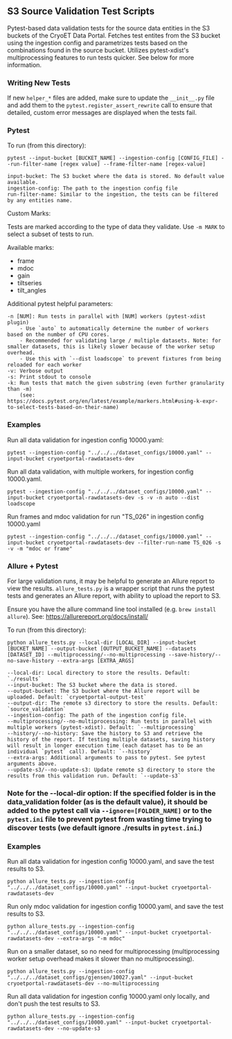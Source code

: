 ## S3 Source Validation Test Scripts

Pytest-based data validation tests for the source data entities in the S3 buckets of the CryoET Data Portal. Fetches test entites from the S3 bucket using the ingestion config and parametrizes tests based on the combinations found in the source bucket. Utilizes pytest-xdist's multiprocessing features to run tests quicker. See below for more information.

### Writing New Tests

If new `helper_*` files are added, make sure to update the `__init__.py` file and add them to the `pytest.register_assert_rewrite` call to ensure that detailed, custom error messages are displayed when the tests fail.

### Pytest

To run (from this directory):

```
pytest --input-bucket [BUCKET_NAME] --ingestion-config [CONFIG_FILE] --run-filter-name [regex value] --frame-filter-name [regex-value]

input-bucket: The S3 bucket where the data is stored. No default value available.
ingestion-config: The path to the ingestion config file
run-filter-name: Similar to the ingestion, the tests can be filtered by any entities name.
```

Custom Marks:

Tests are marked according to the type of data they validate. Use `-m MARK` to select a subset of tests to run.

Available marks:

- frame
- mdoc
- gain
- tiltseries
- tilt_angles

Additional pytest helpful parameters:

```
-n [NUM]: Run tests in parallel with [NUM] workers (pytest-xdist plugin)
    - Use `auto` to automatically determine the number of workers based on the number of CPU cores.
    - Recommended for validating large / multiple datasets. Note: for smaller datasets, this is likely slower because of the worker setup overhead.
    - Use this with `--dist loadscope` to prevent fixtures from being reloaded for each worker
-v: Verbose output
-s: Print stdout to console
-k: Run tests that match the given substring (even further granularity than -m)
    (see: https://docs.pytest.org/en/latest/example/markers.html#using-k-expr-to-select-tests-based-on-their-name)
```

### Examples

Run all data validation for ingestion config 10000.yaml:

```
pytest --ingestion-config "../../../dataset_configs/10000.yaml" --input-bucket cryoetportal-rawdatasets-dev
```

Run all data validation, with multiple workers, for ingestion config 10000.yaml.

```
pytest --ingestion-config "../../../dataset_configs/10000.yaml" --input-bucket cryoetportal-rawdatasets-dev -s -v -n auto --dist loadscope
```

Run frames and mdoc validation for run "TS_026" in ingestion config 10000.yaml

```
pytest --ingestion-config "../../../dataset_configs/10000.yaml" --input-bucket cryoetportal-rawdatasets-dev --filter-run-name TS_026 -s -v -m "mdoc or frame"
```

### Allure + Pytest

For large validation runs, it may be helpful to generate an Allure report to view the results. `allure_tests.py` is a wrapper script that runs the pytest tests and generates an Allure report, with ability to upload the report to S3.

Ensure you have the allure command line tool installed (e.g. `brew install allure`). See: https://allurereport.org/docs/install/

To run (from this directory):

```
python allure_tests.py --local-dir [LOCAL_DIR] --input-bucket [BUCKET_NAME] --output-bucket [OUTPUT_BUCKET_NAME] --datasets [DATASET_ID] --multiprocessing/--no-multiprocessing --save-history/--no-save-history --extra-args [EXTRA_ARGS]

--local-dir: Local directory to store the results. Default: `./results`
--input-bucket: The S3 bucket where the data is stored.
--output-bucket: The S3 bucket where the Allure report will be uploaded. Default: `cryoetportal-output-test`
--output-dir: The remote s3 directory to store the results. Default: `source_validation`
--ingestion-config: The path of the ingestion config file.
--multiprocessing/--no-multiprocessing: Run tests in parallel with multiple workers (pytest-xdist). Default: `--multiprocessing`
--history/--no-history: Save the history to S3 and retrieve the history of the report. If testing multiple datasets, saving history will result in longer execution time (each dataset has to be an individual `pytest` call). Default: `--history`
--extra-args: Additional arguments to pass to pytest. See pytest arguments above.
--update-s3/--no-update-s3: Update remote s3 directory to store the results from this validation run. Default: `--update-s3`
```

### Note for the --local-dir option: If the specified folder is in the data_validation folder (as is the default value), it should be added to the pytest call via `--ignore=[FOLDER_NAME]` or to the `pytest.ini` file to prevent pytest from wasting time trying to discover tests (we default ignore ./results in `pytest.ini`.)

### Examples

Run all data validation for ingestion config 10000.yaml, and save the test results to S3.

```
python allure_tests.py --ingestion-config "../../../dataset_configs/10000.yaml" --input-bucket cryoetportal-rawdatasets-dev
```

Run only mdoc validation for ingestion config 10000.yaml, and save the test results to S3.

```
python allure_tests.py --ingestion-config "../../../dataset_configs/10000.yaml" --input-bucket cryoetportal-rawdatasets-dev --extra-args "-m mdoc"
```

Run on a smaller dataset, so no need for multiprocessing (multiprocessing worker setup overhead makes it slower than no multiprocessing).

```
python allure_tests.py --ingestion-config "../../../dataset_configs/gjensen/10027.yaml" --input-bucket cryoetportal-rawdatasets-dev --no-multiprocessing
```


Run all data validation for ingestion config 10000.yaml only locally, and don't push the test results to S3.

```
python allure_tests.py --ingestion-config "../../../dataset_configs/10000.yaml" --input-bucket cryoetportal-rawdatasets-dev --no-update-s3
```
